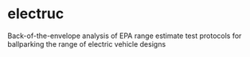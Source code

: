 # electruc

Back-of-the-envelope analysis of EPA range estimate test protocols for ballparking the range of electric vehicle designs
